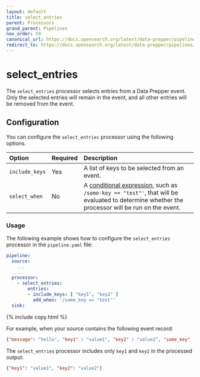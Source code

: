 ```yaml
---
layout: default
title: select_entries
parent: Processors
grand_parent: Pipelines
nav_order: 59
canonical_url: https://docs.opensearch.org/latest/data-prepper/pipelines/configuration/processors/select-entries/
redirect_to: https://docs.opensearch.org/latest/data-prepper/pipelines/configuration/processors/select-entries/
---
```


# select_entries

The `select_entries` processor selects entries from a Data Prepper event. Only the selected entries will remain in the event, and all other entries will be removed from the event.

## Configuration

You can configure the `select_entries` processor using the following options.

| Option | Required | Description |
| :--- | :--- | :--- |
| `include_keys` | Yes | A list of keys to be selected from an event. |
| `select_when` | No | A [conditional expression](https://docs.opensearch.org/latest/data-prepper/pipelines/expression-syntax/), such as `/some-key == "test"'`, that will be evaluated to determine whether the processor will be run on the event. |

### Usage

The following example shows how to configure the `select_entries` processor in the `pipeline.yaml` file:

```yaml
pipeline:
  source:
    ...
  ....  
  processor:
    - select_entries:
        entries:
        - include_keys: [ "key1", "key2" ]
          add_when: '/some_key == "test"'
  sink:
```
{% include copy.html %}


For example, when your source contains the following event record:

```json
{"message": "hello", "key1" : "value1", "key2" : "value2", "some_key" : "test"}
```

The `select_entries` processor includes only `key1` and `key2` in the processed output:

```json
{"key1": "value1", "key2": "value2"}
```
